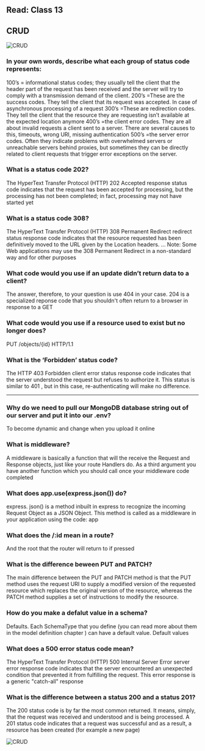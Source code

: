 Read: Class 13
----------------------------------------------------------------------------
## CRUD

![CRUD](https://www.dorusomcutean.com/wp-content/uploads/2020/03/crud.jpg)

### In your own words, describe what each group of status code represents:
100’s = informational status codes; they usually tell the client that the header part of the request has been received and the server will try to comply with a transmission demand of the client.
200’s =These are the success codes. They tell the client that its request was accepted. In case of asynchronous processing of a request
300’s =These are redirection codes. They tell the client that the resource they are requesting isn’t available at the expected location anymore
400’s =the client error codes. They are all about invalid requests a client sent to a server. There are several causes to this, timeouts, wrong URI, missing authentication
500’s =the server error codes. Often they indicate problems with overwhelmed servers or unreachable servers behind proxies, but sometimes they can be directly related to client requests that trigger error exceptions on the server.

### What is a status code 202?

The HyperText Transfer Protocol (HTTP) 202 Accepted response status code indicates that the request has been accepted for processing, but the processing has not been completed; in fact, processing may not have started yet

### What is a status code 308?

The HyperText Transfer Protocol (HTTP) 308 Permanent Redirect redirect status response code indicates that the resource requested has been definitively moved to the URL given by the Location headers. ... Note: Some Web applications may use the 308 Permanent Redirect in a non-standard way and for other purposes

### What code would you use if an update didn’t return data to a client?

The answer, therefore, to your question is use 404 in your case. 204 is a specialized reponse code that you shouldn't often return to a browser in response to a GET

### What code would you use if a resource used to exist but no longer does?

PUT /objects/{id} HTTP/1.1

### What is the ‘Forbidden’ status code?


The HTTP 403 Forbidden client error status response code indicates that the server understood the request but refuses to authorize it. This status is similar to 401 , but in this case, re-authenticating will make no difference.

--------------------------------------------------------------------------------

### Why do we need to pull our MongoDB database string out of our server and put it into our .env?

To become dynamic and change when you upload it online

### What is middleware?

A middleware is basically a function that will the receive the Request and Response objects, just like your route Handlers do. As a third argument you have another function which you should call once your middleware code completed

### What does app.use(express.json()) do?

express. json() is a method inbuilt in express to recognize the incoming Request Object as a JSON Object. This method is called as a middleware in your application using the code: app

### What does the /:id mean in a route?

And the root that the router will return to if pressed

### What is the difference beween PUT and PATCH?

The main difference between the PUT and PATCH method is that the PUT method uses the request URI to supply a modified version of the requested resource which replaces the original version of the resource, whereas the PATCH method supplies a set of instructions to modify the resource.

### How do you make a defalut value in a schema?

Defaults. Each SchemaType that you define (you can read more about them in the model definition chapter ) can have a default value. Default values

### What does a 500 error status code mean?

The HyperText Transfer Protocol (HTTP) 500 Internal Server Error server error response code indicates that the server encountered an unexpected condition that prevented it from fulfilling the request. This error response is a generic "catch-all" response

### What is the difference between a status 200 and a status 201?

The 200 status code is by far the most common returned. It means, simply, that the request was received and understood and is being processed. A 201 status code indicates that a request was successful and as a result, a resource has been created (for example a new page)

![CRUD](https://codeteddycom.files.wordpress.com/2017/06/statuscode.png)